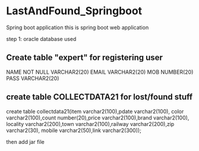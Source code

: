 # LastAndFound_Springboot
Spring boot application
this is spring boot web application

step 1:
oracle database used 

Create table "expert" for registering user 
---------------------------------------------------
NAME                                      NOT NULL VARCHAR2(20)
 EMAIL                                              VARCHAR2(20)
 MOB                                                NUMBER(20)
 PASS                                               VARCHAR2(20)
 
 create table COLLECTDATA21 for lost/found stuff
 -------------------------------------------------
 create table collectdata21(item varchar2(100),pdate varchar2(100),
color varchar2(100),count number(20),price varchar2(100),brand varchar2(100),
locality varchar2(200),town varchar2(100),railway varchar2(200),zip varchar2(30),
mobile varchar2(50),link varchar2(300));

then add jar file 
